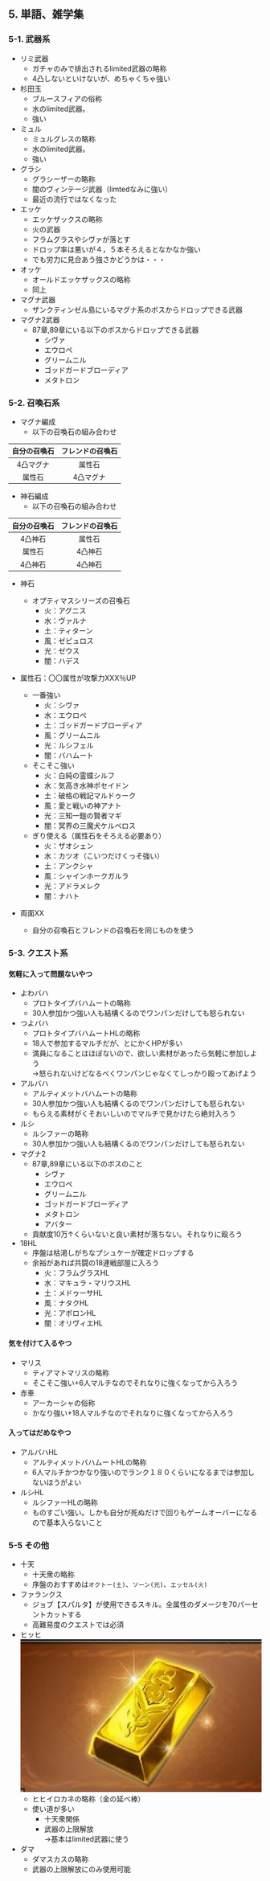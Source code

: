 
## 5. 単語、雑学集


### 5-1. 武器系

* リミ武器
    * ガチャのみで排出されるlimited武器の略称
    * 4凸しないといけないが、めちゃくちゃ強い
* 杉田玉
    * ブルースフィアの俗称
    * 水のlimited武器。
    * 強い
* ミュル
    * ミュルグレスの略称
    * 水のlimited武器。
    * 強い
* グラシ
    * グラシーザーの略称
    * 闇のヴィンテージ武器（limtedなみに強い）
    * 最近の流行ではなくなった
* エッケ
    * エッケザックスの略称
    * 火の武器
    * フラムグラスやシヴァが落とす
    * ドロップ率は悪いが４，５本そろえるとなかなか強い
    * でも労力に見合あう強さかどうかは・・・
* オッケ
    * オールドエッケザックスの略称
    * 同上
* マグナ武器
    * ザンクティンゼル島にいるマグナ系のボスからドロップできる武器
* マグナ2武器
    * 87章,89章にいる以下のボスからドロップできる武器
        * シヴァ
        * エウロペ
        * グリームニル
        * ゴッドガードブローディア
        * メタトロン

### 5-2. 召喚石系


* マグナ編成
    * 以下の召喚石の組み合わせ

|自分の召喚石|フレンドの召喚石|
|:--:|:--:|
|4凸マグナ|属性石|
|属性石|4凸マグナ|


* 神石編成
    * 以下の召喚石の組み合わせ

|自分の召喚石|フレンドの召喚石|
|:--:|:--:|
|4凸神石|属性石|
|属性石|4凸神石|
|4凸神石|4凸神石|


* 神石
    * オプティマスシリーズの召喚石
        * 火：アグニス
        * 水：ヴァルナ
        * 土：ティターン
        * 風：ゼピュロス
        * 光：ゼウス
        * 闇：ハデス

* 属性石：〇〇属性が攻撃力XXX％UP
    * 一番強い
        * 火：シヴァ
        * 水：エウロペ
        * 土：ゴッドガードブローディア
        * 風：グリームニル
        * 光：ルシフェル
        * 闇：バハムート
    * そこそこ強い
        * 火：白純の霊蝶シルフ
        * 水：気高き水神ポセイドン
        * 土：破格の戦記マルドゥーク
        * 風：愛と戦いの神アナト
        * 光：三知一鎧の賢者マギ
        * 闇：冥界の三魔犬ケルベロス
    * ぎり使える（属性石をそろえる必要あり）
        * 火：ザオシェン
        * 水：カツオ（こいつだけくっそ強い）
        * 土：アンクシャ
        * 風：シャインホークガルラ
        * 光：アドラメレク
        * 闇：ナハト

* 両面XX
    * 自分の召喚石とフレンドの召喚石を同じものを使う


### 5-3. クエスト系

#### 気軽に入って問題ないやつ

* よわバハ
    * プロトタイプバハムートの略称
    * 30人参加かつ強い人も結構くるのでワンパンだけしても怒られない
* つよバハ
    * プロトタイプバハムートHLの略称
    * 18人で参加するマルチだが、とにかくHPが多い
    * 満員になることはほぼないので、欲しい素材があったら気軽に参加しよう  
    →怒られないけどなるべくワンパンじゃなくてしっかり殴ってあげよう
* アルバハ
    * アルティメットバハムートの略称
    * 30人参加かつ強い人も結構くるのでワンパンだけしても怒られない
    * もらえる素材がくそおいしいのでマルチで見かけたら絶対入ろう
* ルシ
    * ルシファーの略称
    * 30人参加かつ強い人も結構くるのでワンパンだけしても怒られない
* マグナ2
    * 87章,89章にいる以下のボスのこと
        * シヴァ
        * エウロペ
        * グリームニル
        * ゴッドガードブローディア
        * メタトロン
        * アバター
    * 貢献度10万↑くらいないと良い素材が落ちない。それなりに殴ろう
* 18HL
    * 序盤は枯渇しがちなプシュケーが確定ドロップする
    * 余裕があれば共闘の18連戦部屋に入ろう
        * 火：フラムグラスHL
        * 水：マキュラ・マリウスHL
        * 土：メドゥーサHL
        * 風：ナタクHL
        * 光：アポロンHL
        * 闇：オリヴィエHL

#### 気を付けて入るやつ

* マリス
    * ティアマトマリスの略称
    * そこそこ強い+6人マルチなのでそれなりに強くなってから入ろう
* 赤車
    * アーカーシャの俗称
    * かなり強い+18人マルチなのでそれなりに強くなってから入ろう



#### 入ってはだめなやつ

* アルバハHL
    * アルティメットバハムートHLの略称
    * 6人マルチかつかなり強いのでランク１８０くらいになるまでは参加しないほうがよい
* ルシHL
    * ルシファーHLの略称
    * ものすごい強い。しかも自分が死ぬだけで回りもゲームオーバーになるので基本入らないこと

### 5-5 その他


* 十天
    * 十天衆の略称
    * 序盤のおすすめは`オクトー(土)`、`ソーン(光)`、`エッセル(火)`
* ファランクス
    * ジョブ【スパルタ】が使用できるスキル。全属性のダメージを70パーセントカットする
    * 高難易度のクエストでは必須
* ヒッヒ  
![](../XX_image/hihi.png)
    * ヒヒイロカネの略称（金の延べ棒）
    * 使い道が多い
        * 十天衆関係
        * 武器の上限解放  
        →基本はlimited武器に使う
* ダマ
    * ダマスカスの略称
    * 武器の上限解放にのみ使用可能